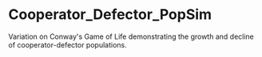 # Cooperator_Defector_PopSim
Variation on Conway's Game of Life demonstrating the growth and decline of cooperator-defector populations.
